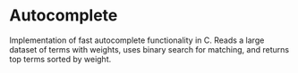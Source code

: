 # Autocomplete
Implementation of fast autocomplete functionality in C. Reads a large dataset of terms with weights, uses binary search for matching, and returns top terms sorted by weight.
